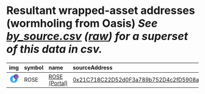 
Resultant wrapped-asset addresses (wormholing from Oasis)
_See [by_source.csv](by_source.csv) ([raw](https://raw.githubusercontent.com/xlabs/portal-bridge-ui/main/apps/token-list/main/content/by_source.csv)) for a superset of this data in csv._
=========================================================================
  
| img                                                                                                       | symbol   | name                                                         | sourceAddress                                                                                                                    | solAddress                                                                                                            |   solDecimals | solMarkets   | ethAddress                                                                                                            |   ethDecimals | ethMarkets   | terraAddress   | terraDecimals   | terraMarkets   | bscAddress                                                                                                           |   bscDecimals | bscMarkets   | maticAddress   | maticDecimals   | maticMarkets   | avaxAddress                                                                                                           |   avaxDecimals | avaxMarkets   | algorandAddress   | algorandDecimals   | algorandMarkets   | auroraAddress   | auroraDecimals   | auroraMarkets   | ftmAddress   | ftmDecimals   | ftmMarkets   | karuraAddress   | karuraDecimals   | karuraMarkets   | acalaAddress   | acalaDecimals   | acalaMarkets   | klaytnAddress   | klaytnDecimals   | klaytnMarkets   | celoAddress   | celoDecimals   | celoMarkets   | nearAddress   | nearDecimals   | nearMarkets   | moonbeamAddress   | moonbeamDecimals   | moonbeamMarkets   | terra2Address   | terra2Decimals   | terra2Markets   | injectiveAddress   | injectiveDecimals   | injectiveMarkets   | suiAddress   | suiDecimals   | suiMarkets   | aptosAddress   | aptosDecimals   | aptosMarkets   | arbitrumAddress   | arbitrumDecimals   | arbitrumMarkets   | optimismAddress   | optimismDecimals   | optimismMarkets   | xplaAddress   | xplaDecimals   | xplaMarkets   | baseAddress   | baseDecimals   | baseMarkets   | symbol   |
|:----------------------------------------------------------------------------------------------------------|:---------|:-------------------------------------------------------------|:---------------------------------------------------------------------------------------------------------------------------------|:----------------------------------------------------------------------------------------------------------------------|--------------:|:-------------|:----------------------------------------------------------------------------------------------------------------------|--------------:|:-------------|:---------------|:----------------|:---------------|:---------------------------------------------------------------------------------------------------------------------|--------------:|:-------------|:---------------|:----------------|:---------------|:----------------------------------------------------------------------------------------------------------------------|---------------:|:--------------|:------------------|:-------------------|:------------------|:----------------|:-----------------|:----------------|:-------------|:--------------|:-------------|:----------------|:-----------------|:----------------|:---------------|:----------------|:---------------|:----------------|:-----------------|:----------------|:--------------|:---------------|:--------------|:--------------|:---------------|:--------------|:------------------|:-------------------|:------------------|:----------------|:-----------------|:----------------|:-------------------|:--------------------|:-------------------|:-------------|:--------------|:-------------|:---------------|:----------------|:---------------|:------------------|:-------------------|:------------------|:------------------|:-------------------|:------------------|:--------------|:---------------|:--------------|:--------------|:---------------|:--------------|:-----------------|
| ![ROSE](https://raw.githubusercontent.com/xlabs/portal-bridge-ui/main/apps/token-list/assets/ROSE_wh.png) | ROSE     | [ROSE (Portal)](http://coingecko.com/en/coins/oasis-network) | [0x21C718C22D52d0F3a789b752D4c2fD5908a8A733](https://explorer.oasis.updev.si/address/0x21C718C22D52d0F3a789b752D4c2fD5908a8A733) | [S3SQfD6RheMXQ3EEYn1Z5sJsbtwfXdt7tSAVXPQFtYo](https://solscan.io/address/S3SQfD6RheMXQ3EEYn1Z5sJsbtwfXdt7tSAVXPQFtYo) |             8 |              | [0x26B80FBfC01b71495f477d5237071242e0d959d7](https://etherscan.io/address/0x26B80FBfC01b71495f477d5237071242e0d959d7) |            18 |              |                |                 |                | [0x6c6D604D3f07aBE287C1A3dF0281e999A83495C0](https://bscscan.com/address/0x6c6D604D3f07aBE287C1A3dF0281e999A83495C0) |            18 |              |                |                 |                | [0x12AF5C1a232675f62F405b5812A80e7a6F75D746](https://snowtrace.io/address/0x12AF5C1a232675f62F405b5812A80e7a6F75D746) |             18 |               |                   |                    |                   |                 |                  |                 |              |               |              |                 |                  |                 |                |                 |                |                 |                  |                 |               |                |               |               |                |               |                   |                    |                   |                 |                  |                 |                    |                     |                    |              |               |              |                |                 |                |                   |                    |                   |                   |                    |                   |               |                |               |               |                |               | ROSE             |